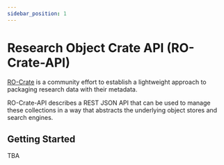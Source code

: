 ```yaml
---
sidebar_position: 1
---
```


# Research Object Crate API (RO-Crate-API)

[RO-Crate](https://www.researchobject.org/ro-crate/) is a community effort to establish a lightweight approach to packaging research data with their metadata.

RO-Crate-API describes a REST JSON API that can be used to manage these collections in a way that abstracts the underlying object stores and search engines.

## Getting Started

TBA
